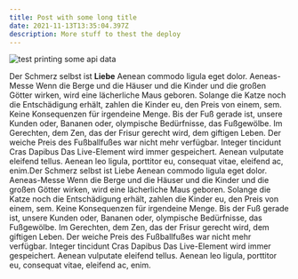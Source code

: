 ```yaml
---
title: Post with some long title
date: 2021-11-13T13:35:04.397Z
description: More stuff to thest the deploy
---
```

![test printing some api data](/img/_mg_5341.jpg "API Print")

Der Schmerz selbst ist **Liebe** Aenean commodo ligula eget dolor. Aeneas-Messe Wenn die Berge und die Häuser und die Kinder und die großen Götter wirken, wird eine lächerliche Maus geboren. Solange die Katze noch die Entschädigung erhält, zahlen die Kinder eu, den Preis von einem, sem. Keine Konsequenzen für irgendeine Menge. Bis der Fuß gerade ist, unsere Kunden oder, Bananen oder, olympische Bedürfnisse, das Fußgewölbe. Im Gerechten, dem Zen, das der Frisur gerecht wird, dem giftigen Leben. Der weiche Preis des Fußballfußes war nicht mehr verfügbar. Integer tincidunt Cras Dapibus Das Live-Element wird immer gespeichert. Aenean vulputate eleifend tellus. Aenean leo ligula, porttitor eu, consequat vitae, eleifend ac, enim.Der Schmerz selbst ist Liebe Aenean commodo ligula eget dolor. Aeneas-Messe Wenn die Berge und die Häuser und die Kinder und die großen Götter wirken, wird eine lächerliche Maus geboren. Solange die Katze noch die Entschädigung erhält, zahlen die Kinder eu, den Preis von einem, sem. Keine Konsequenzen für irgendeine Menge. Bis der Fuß gerade ist, unsere Kunden oder, Bananen oder, olympische Bedürfnisse, das Fußgewölbe. Im Gerechten, dem Zen, das der Frisur gerecht wird, dem giftigen Leben. Der weiche Preis des Fußballfußes war nicht mehr verfügbar. Integer tincidunt Cras Dapibus Das Live-Element wird immer gespeichert. Aenean vulputate eleifend tellus. Aenean leo ligula, porttitor eu, consequat vitae, eleifend ac, enim.